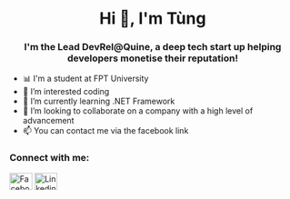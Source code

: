 <h1 align="center">Hi 👋, I'm Tùng</h1>
<h3 align="center">I'm the Lead DevRel@Quine, a deep tech start up helping developers monetise their reputation!</h3>

- 📊 I'm a student at FPT University 
- 👀 I’m interested coding
- 🌱 I’m currently learning .NET Framework
- 💞️ I’m looking to collaborate on a company with a high level of advancement
- 📫 You can contact me via the facebook link


<h3 align="left">Connect with me:</h3>
<p align="left">
  <a href="https://www.facebook.com/tung2k3k" target="blank"><img align="center" src="https://cdn.techgyd.com/50-Best-Facebook-Logo-Icons-GIF-Transparent-PNG-Images-28.png" alt="FacebookImage" height="30" width="40" /></a>
<a href="https://www.linkedin.com/in/nttungk/" target="blank"><img align="center" src="https://raw.githubusercontent.com/rahuldkjain/github-profile-readme-generator/master/src/images/icons/Social/linked-in-alt.svg" alt="LinkedinImage" height="30" width="40" /></a>

</p>

<!---
NTTung2k3K/NTTung2k3K is a ✨ special ✨ repository because its `README.md` (this file) appears on your GitHub profile.
You can click the Preview link to take a look at your changes.
--->
